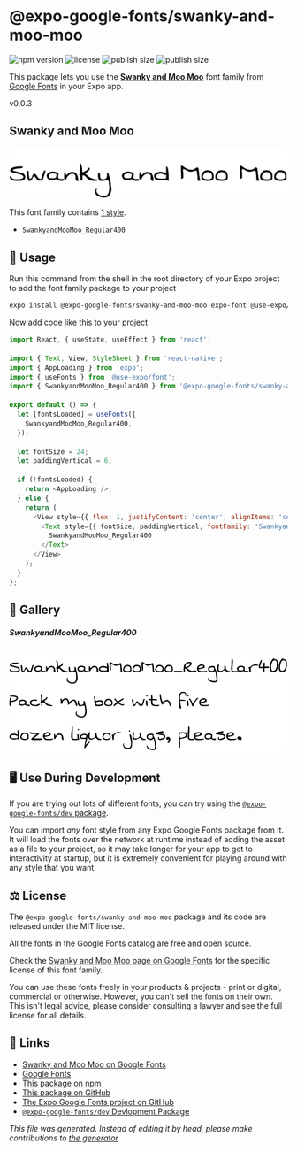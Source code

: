 # @expo-google-fonts/swanky-and-moo-moo

![npm version](https://flat.badgen.net/npm/v/@expo-google-fonts/swanky-and-moo-moo)
![license](https://flat.badgen.net/github/license/expo/google-fonts)
![publish size](https://flat.badgen.net/packagephobia/install/@expo-google-fonts/swanky-and-moo-moo)
![publish size](https://flat.badgen.net/packagephobia/publish/@expo-google-fonts/swanky-and-moo-moo)

This package lets you use the [**Swanky and Moo Moo**](https://fonts.google.com/specimen/Swanky+and+Moo+Moo) font family from [Google Fonts](https://fonts.google.com/) in your Expo app.

v0.0.3

## Swanky and Moo Moo

![Swanky and Moo Moo](./font-family.png)

This font family contains [1 style](#gallery).

- `SwankyandMooMoo_Regular400`

## 🔡 Usage

Run this command from the shell in the root directory of your Expo project to add the font family package to your project
```sh
expo install @expo-google-fonts/swanky-and-moo-moo expo-font @use-expo/font
```

Now add code like this to your project
```js
import React, { useState, useEffect } from 'react';

import { Text, View, StyleSheet } from 'react-native';
import { AppLoading } from 'expo';
import { useFonts } from '@use-expo/font';
import { SwankyandMooMoo_Regular400 } from '@expo-google-fonts/swanky-and-moo-moo';

export default () => {
  let [fontsLoaded] = useFonts({
    SwankyandMooMoo_Regular400,
  });

  let fontSize = 24;
  let paddingVertical = 6;

  if (!fontsLoaded) {
    return <AppLoading />;
  } else {
    return (
      <View style={{ flex: 1, justifyContent: 'center', alignItems: 'center' }}>
        <Text style={{ fontSize, paddingVertical, fontFamily: 'SwankyandMooMoo_Regular400' }}>
          SwankyandMooMoo_Regular400
        </Text>
      </View>
    );
  }
};

```

## 📖 Gallery

##### SwankyandMooMoo_Regular400
![SwankyandMooMoo_Regular400](./5d97fafd655154f9469db4b981793373b837c26023dd266164ebd62c6320aa39.ttf.png)


## 🖥️ Use During Development

If you are trying out lots of different fonts, you can try using the [`@expo-google-fonts/dev` package](https://github.com/expo/google-fonts/tree/master/font-packages/dev#readme).

You can import *any* font style from any Expo Google Fonts package from it. It will load the fonts
over the network at runtime instead of adding the asset as a file to your project, so it may take longer
for your app to get to interactivity at startup, but it is extremely convenient
for playing around with any style that you want.

## ⚖️ License

The `@expo-google-fonts/swanky-and-moo-moo` package and its code are released under the MIT license.

All the fonts in the Google Fonts catalog are free and open source.

Check the [Swanky and Moo Moo page on Google Fonts](https://fonts.google.com/specimen/Swanky+and+Moo+Moo) for the specific license of this font family.

You can use these fonts freely in your products & projects - print or digital, commercial or otherwise. However, you can't sell the fonts on their own. This isn't legal advice, please consider consulting a lawyer and see the full license for all details.

## 🔗 Links

- [Swanky and Moo Moo on Google Fonts](https://fonts.google.com/specimen/Swanky+and+Moo+Moo)
- [Google Fonts](https://fonts.google.com/)
- [This package on npm](https://www.npmjs.com/package/@expo-google-fonts/swanky-and-moo-moo)
- [This package on GitHub](https://github.com/expo/google-fonts/tree/master/font-packages/swanky-and-moo-moo)
- [The Expo Google Fonts project on GitHub](https://github.com/expo/google-fonts)
- [`@expo-google-fonts/dev` Devlopment Package](https://github.com/expo/google-fonts/tree/master/font-packages/dev)


*This file was generated. Instead of editing it by head, please make contributions to [the generator](https://github.com/expo/google-fonts/tree/master/packages/generator)*
